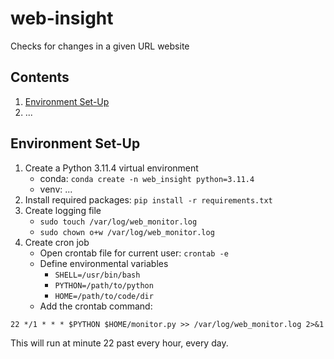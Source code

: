 # web-insight
Checks for changes in a given URL website

## Contents

1. [Environment Set-Up](#environment-set-up)
1. ...

## Environment Set-Up

1. Create a Python 3.11.4 virtual environment
    * conda: `conda create -n web_insight python=3.11.4`
    * venv: ...
1. Install required packages: `pip install -r requirements.txt`
1. Create logging file
    * `sudo touch /var/log/web_monitor.log`
    * `sudo chown o+w /var/log/web_monitor.log`
1. Create cron job
    * Open crontab file for current user: `crontab -e`
    * Define environmental variables
        * `SHELL=/usr/bin/bash`
        * `PYTHON=/path/to/python`
        * `HOME=/path/to/code/dir`
    * Add the crontab command: 

`22 */1 * * * $PYTHON $HOME/monitor.py >> /var/log/web_monitor.log 2>&1`

This will run at minute 22 past every hour, every day.

